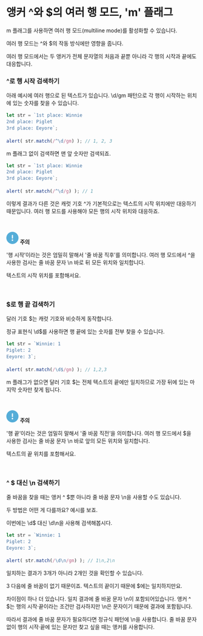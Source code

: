 앵커 ^와 $의 여러 행 모드, 'm' 플래그
===================================

m 플래그를 사용하면 여러 행 모드(multiline mode)를 활성화할 수 있습니다.

여러 행 모드는 ^와 $의 작동 방식에만 영향을 줍니다.

여러 행 모드에서는 두 앵커가 전체 문자열의 처음과 끝뿐 아니라 각 행의 시작과 끝에도 대응합니다.

### ^로 행 시작 검색하기
아래 예시에 여러 행으로 된 텍스트가 있습니다. \d/gm 패턴으로 각 행이 시작하는 위치에 있는 숫자를 찾을 수 있습니다.
```javascript
let str = `1st place: Winnie
2nd place: Piglet
3rd place: Eeyore`;

alert( str.match(/^\d/gm) ); // 1, 2, 3
```

m 플래그 없이 검색하면 맨 앞 숫자만 검색되죠.
```javascript
let str = `1st place: Winnie
2nd place: Piglet
3rd place: Eeyore`;

alert( str.match(/^\d/g) ); // 1
```

이렇게 결과가 다른 것은 캐럿 기호 ^가 기본적으로는 텍스트의 시작 위치에만 대응하기 때문입니다. 여러 행 모드를 사용해야 모든 행의 시작 위치와 대응하죠.

<br />

<img class="icon" src="../../images/commons/icons/circle-exclamation-solid.svg" /> **주의**

'행 시작’이라는 것은 엄밀히 말해서 '줄 바꿈 직후’를 의미합니다. 여러 행 모드에서 ^을 사용한 검사는 줄 바꿈 문자 \n 바로 뒤 모든 위치와 일치합니다.

텍스트의 시작 위치를 포함해서요.

<br />

### $로 행 끝 검색하기
달러 기호 $는 캐럿 기호와 비슷하게 동작합니다.

정규 표현식 \d$를 사용하면 행 끝에 있는 숫자를 전부 찾을 수 있습니다.
```javascript
let str = `Winnie: 1
Piglet: 2
Eeyore: 3`;

alert( str.match(/\d$/gm) ); // 1,2,3
```

m 플래그가 없으면 달러 기호 $는 전체 텍스트의 끝에만 일치하므로 가장 뒤에 있는 마지막 숫자만 찾게 됩니다.

<br />

<img class="icon" src="../../images/commons/icons/circle-exclamation-solid.svg" /> **주의**

'행 끝’이라는 것은 엄밀히 말해서 '줄 바꿈 직전’을 의미합니다. 여러 행 모드에서 $을 사용한 검사는 줄 바꿈 문자 \n 바로 앞의 모든 위치와 일치합니다.

텍스트의 끝 위치를 포함해서요.

<br />

### ^ $ 대신 \n 검색하기
줄 바꿈을 찾을 때는 앵커 ^ $뿐 아니라 줄 바꿈 문자 \n을 사용할 수도 있습니다.

두 방법은 어떤 게 다를까요? 예시를 보죠.

이번에는 \d$ 대신 \d\n을 사용해 검색해봅시다.
```javascript
let str = `Winnie: 1
Piglet: 2
Eeyore: 3`;

alert( str.match(/\d\n/gm) ); // 1\n,2\n
```

일치하는 결과가 3개가 아니라 2개인 것을 확인할 수 있습니다.

3 다음에 줄 바꿈이 없기 때문이죠. 텍스트의 끝이기 때문에 $에는 일치하지만요.

차이점이 하나 더 있습니다. 일치 결과에 줄 바꿈 문자 \n이 포함되어있습니다. 앵커 ^ $는 행의 시작·끝이라는 조건만 검사하지만 \n은 문자이기 때문에 결과에 포함됩니다.

따라서 결과에 줄 바꿈 문자가 필요하다면 정규식 패턴에 \n을 사용합니다. 줄 바꿈 문자 없이 행의 시작·끝에 있는 문자만 찾고 싶을 때는 앵커를 사용합니다.
